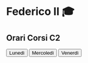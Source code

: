 <!DOCTYPE html>
<html lang="en">
<head>
    <meta charset="UTF-8">
    <link href="style.css" rel="stylesheet" type="text/css">
    <meta name="viewport" content="width=device-width, initial-scale=1.0">
</head>
<body>
    <h1 id="titolo">Federico II 🎓</h1>
    <h2 id="titolo">Orari Corsi C2</h2>
    
  <button type="button" class="button" onclick="location.href='Lunedi.html'">
        <div class="button-top">Lunedì</div>
        <div class="button-bottom"></div>
        <div class="button-base"></div>
    </button>

  <button type="button" class="button" onclick="location.href='Mercoledi.html'">
        <div class="button-top">Mercoledì</div>
        <div class="button-bottom"></div>
        <div class="button-base"></div>
    </button>
    
  <button type="button" class="button" onclick="location.href='Venerdi.html'">
        <div class="button-top">Venerdì</div>
        <div class="button-bottom"></div>
        <div class="button-base"></div>
    </button>
    
  </body>
</html>
